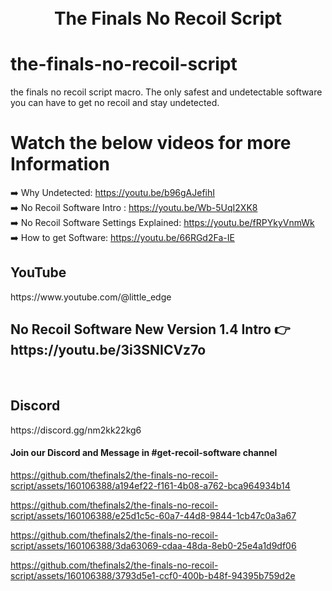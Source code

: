 

<h1 align="center">
  <br>
  The Finals No Recoil Script
</h1>

# the-finals-no-recoil-script
the finals no recoil script macro. The only safest and undetectable software you can have to get no recoil and stay undetected.

# Watch the below videos for more Information
➡️ Why Undetected: https://youtu.be/b96gAJefihI<br>
➡️ No Recoil Software Intro : https://youtu.be/Wb-5UqI2XK8<br>
➡️ No Recoil Software Settings Explained: https://youtu.be/fRPYkyVnmWk<br>
➡️ How to get Software: https://youtu.be/66RGd2Fa-IE<br>

<h2>YouTube</h2>
https://www.youtube.com/@little_edge
<br>
<h2>No Recoil Software New Version 1.4 Intro  👉 https://youtu.be/3i3SNICVz7o </h2>
<br>
<h2>Discord</h2>
https://discord.gg/nm2kk22kg6
<h4>Join our Discord and Message in #get-recoil-software channel</h4>



https://github.com/thefinals2/the-finals-no-recoil-script/assets/160106388/a194ef22-f161-4b08-a762-bca964934b14


https://github.com/thefinals2/the-finals-no-recoil-script/assets/160106388/e25d1c5c-60a7-44d8-9844-1cb47c0a3a67


https://github.com/thefinals2/the-finals-no-recoil-script/assets/160106388/3da63069-cdaa-48da-8eb0-25e4a1d9df06


https://github.com/thefinals2/the-finals-no-recoil-script/assets/160106388/3793d5e1-ccf0-400b-b48f-94395b759d2e















